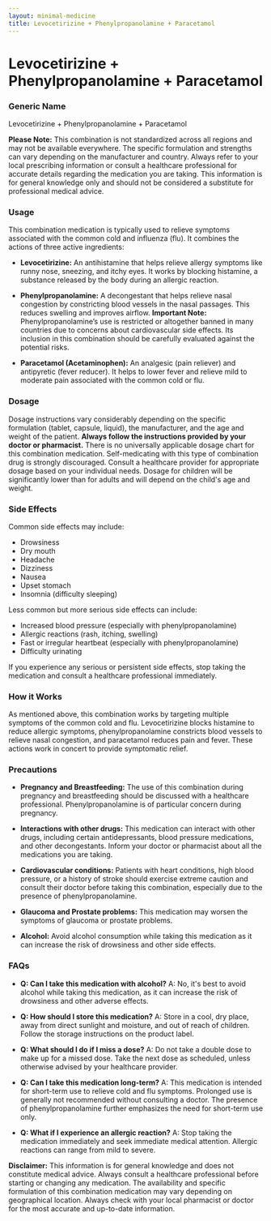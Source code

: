 ```yaml
---
layout: minimal-medicine
title: Levocetirizine + Phenylpropanolamine + Paracetamol
---
```


# Levocetirizine + Phenylpropanolamine + Paracetamol
### Generic Name
Levocetirizine + Phenylpropanolamine + Paracetamol

**Please Note:** This combination is not standardized across all regions and may not be available everywhere.  The specific formulation and strengths can vary depending on the manufacturer and country. Always refer to your local prescribing information or consult a healthcare professional for accurate details regarding the medication you are taking. This information is for general knowledge only and should not be considered a substitute for professional medical advice.


### Usage

This combination medication is typically used to relieve symptoms associated with the common cold and influenza (flu).  It combines the actions of three active ingredients:

* **Levocetirizine:** An antihistamine that helps relieve allergy symptoms like runny nose, sneezing, and itchy eyes.  It works by blocking histamine, a substance released by the body during an allergic reaction.

* **Phenylpropanolamine:** A decongestant that helps relieve nasal congestion by constricting blood vessels in the nasal passages. This reduces swelling and improves airflow.  **Important Note:** Phenylpropanolamine’s use is restricted or altogether banned in many countries due to concerns about cardiovascular side effects.  Its inclusion in this combination should be carefully evaluated against the potential risks.

* **Paracetamol (Acetaminophen):** An analgesic (pain reliever) and antipyretic (fever reducer). It helps to lower fever and relieve mild to moderate pain associated with the common cold or flu.


### Dosage

Dosage instructions vary considerably depending on the specific formulation (tablet, capsule, liquid), the manufacturer, and the age and weight of the patient.  **Always follow the instructions provided by your doctor or pharmacist.**  There is no universally applicable dosage chart for this combination medication.  Self-medicating with this type of combination drug is strongly discouraged.  Consult a healthcare provider for appropriate dosage based on your individual needs.  Dosage for children will be significantly lower than for adults and will depend on the child's age and weight.  


### Side Effects

Common side effects may include:

* Drowsiness
* Dry mouth
* Headache
* Dizziness
* Nausea
* Upset stomach
* Insomnia (difficulty sleeping)  

Less common but more serious side effects can include:

* Increased blood pressure (especially with phenylpropanolamine)
* Allergic reactions (rash, itching, swelling)
* Fast or irregular heartbeat (especially with phenylpropanolamine)
* Difficulty urinating

If you experience any serious or persistent side effects, stop taking the medication and consult a healthcare professional immediately.


### How it Works

As mentioned above, this combination works by targeting multiple symptoms of the common cold and flu. Levocetirizine blocks histamine to reduce allergic symptoms, phenylpropanolamine constricts blood vessels to relieve nasal congestion, and paracetamol reduces pain and fever. These actions work in concert to provide symptomatic relief.


### Precautions

* **Pregnancy and Breastfeeding:** The use of this combination during pregnancy and breastfeeding should be discussed with a healthcare professional.  Phenylpropanolamine is of particular concern during pregnancy.

* **Interactions with other drugs:** This medication can interact with other drugs, including certain antidepressants, blood pressure medications, and other decongestants. Inform your doctor or pharmacist about all the medications you are taking.

* **Cardiovascular conditions:** Patients with heart conditions, high blood pressure, or a history of stroke should exercise extreme caution and consult their doctor before taking this combination, especially due to the presence of phenylpropanolamine.

* **Glaucoma and Prostate problems:**  This medication may worsen the symptoms of glaucoma or prostate problems.

* **Alcohol:** Avoid alcohol consumption while taking this medication as it can increase the risk of drowsiness and other side effects.


### FAQs

* **Q: Can I take this medication with alcohol?** A: No, it's best to avoid alcohol while taking this medication, as it can increase the risk of drowsiness and other adverse effects.

* **Q: How should I store this medication?** A: Store in a cool, dry place, away from direct sunlight and moisture, and out of reach of children.  Follow the storage instructions on the product label.

* **Q: What should I do if I miss a dose?** A:  Do not take a double dose to make up for a missed dose. Take the next dose as scheduled, unless otherwise advised by your healthcare provider.

* **Q:  Can I take this medication long-term?** A: This medication is intended for short-term use to relieve cold and flu symptoms.  Prolonged use is generally not recommended without consulting a doctor.  The presence of phenylpropanolamine further emphasizes the need for short-term use only.

* **Q:  What if I experience an allergic reaction?** A:  Stop taking the medication immediately and seek immediate medical attention. Allergic reactions can range from mild to severe.


**Disclaimer:** This information is for general knowledge and does not constitute medical advice. Always consult a healthcare professional before starting or changing any medication.  The availability and specific formulation of this combination medication may vary depending on geographical location.  Always check with your local pharmacist or doctor for the most accurate and up-to-date information.
